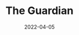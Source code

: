 ---
title: "The Guardian"
original: "https://www.theguardian.com/uk/rss"
date: "2022-04-05"
feedType: "RSS"
---